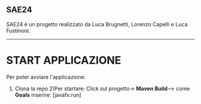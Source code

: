 ## SAE24

SAE24 è un progetto realizzato da Luca Brugnetti, Lorenzo Capelli e Luca Fustinoni.
___

# START APPLICAZIONE
Per poter avviare l'applicazione:
1) Clona la repo
2)Per startare: Click sul progetto-> **Maven Build**--> come **Goals** inserire: [javafx:run]
 
